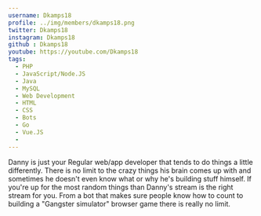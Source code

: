 ```yaml
---
username: Dkamps18
profile: ../img/members/dkamps18.png
twitter: Dkamps18
instagram: Dkamps18
github : Dkamps18
youtube: https://youtube.com/Dkamps18
tags:
  - PHP
  - JavaScript/Node.JS
  - Java
  - MySQL
  - Web Development
  - HTML
  - CSS
  - Bots
  - Go
  - Vue.JS
  - 
---
```


Danny is just your Regular web/app developer that tends to do things a little differently. There is no limit to the crazy things his brain comes up with and sometimes he doesn't even know what or why he's building stuff himself. If you're up for the most random things than Danny's stream is the right stream for you. From a bot that makes sure people know how to count to building a "Gangster simulator" browser game there is really no limit.
